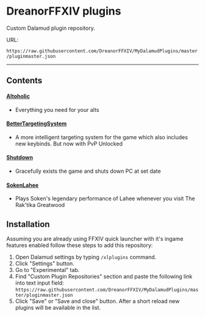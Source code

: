# DreanorFFXIV plugins
Custom Dalamud plugin repository.

URL:

`https://raw.githubusercontent.com/DreanorFFXIV/MyDalamudPlugins/master/pluginmaster.json`

<hr>

## Contents

#### [Altoholic](https://github.com/DreanorFFXIV/Altoholic)
* Everything you need for your alts
  
#### [BetterTargetingSystem](https://github.com/DreanorFFXIV/BetterTargetingSystem)
* A more intelligent targeting system for the game which also includes new keybinds. But now with PvP Unlocked
  
#### [Shutdown](https://github.com/DreanorFFXIV/Shutdown)
* Gracefully exists the game and shuts down PC at set date

#### [SokenLahee](https://github.com/DreanorFFXIV/SokenLahee)
* Plays Soken's legendary performance of Lahee whenever you visit The Rak'tika Greatwood

## Installation
Assuming you are already using FFXIV quick launcher with it's ingame features enabled follow these steps to add this repository:

1. Open Dalamud settings by typing `/xlplugins` command.
2. Click "Settings" button.
3. Go to "Experimental" tab.
4. Find "Custom Plugin Repositories" section and paste the following link into text input field:
`https://raw.githubusercontent.com/DreanorFFXIV/MyDalamudPlugins/master/pluginmaster.json`
5. Click "Save" or "Save and close" button.
After a short reload new plugins will be available in the list.
